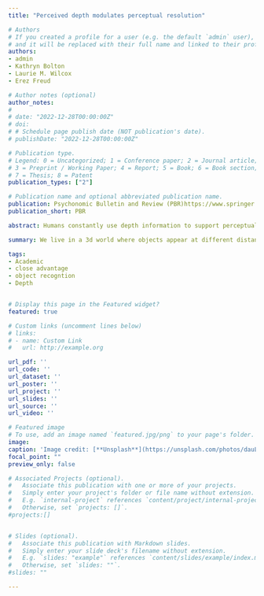 ```yaml
---
title: "Perceived depth modulates perceptual resolution"

# Authors
# If you created a profile for a user (e.g. the default `admin` user), write the username (folder name) here 
# and it will be replaced with their full name and linked to their profile.
authors:
- admin
- Kathryn Bolton
- Laurie M. Wilcox
- Erez Freud

# Author notes (optional)
author_notes:
# 
# date: "2022-12-28T00:00:00Z"
# doi: 
# # Schedule page publish date (NOT publication's date).
# publishDate: "2022-12-28T00:00:00Z"

# Publication type.
# Legend: 0 = Uncategorized; 1 = Conference paper; 2 = Journal article;
# 3 = Preprint / Working Paper; 4 = Report; 5 = Book; 6 = Book section;
# 7 = Thesis; 8 = Patent
publication_types: ["2"]

# Publication name and optional abbreviated publication name.
publication: Psychonomic Bulletin and Review (PBR)https://www.springer.com/journal/13423
publication_short: PBR

abstract: Humans constantly use depth information to support perceptual decisions about object size and location in space, as well as planning and executing actions. It was recently reported that perceived depth modulates perceptual performance even when depth information is not relevant to the task, with faster shape discrimination for objects perceived as being close to the observer. However, it is yet to be determined if the observed “close advantage” reflects differences in psychophysical sensitivity response bias. Moreover, it is unclear whether this advantage is generalizable to other viewing situations and tasks. To address these outstanding issues, we evaluated whether visual resolution is modulated by perceived depth defined by 2D pictorial cues. In a series of experiments, we used the method of constant stimuli to measure the precision of perceptual judgements for stimuli positioned at close, far, and flat perceived distances. In Experiment 1, we found that size discrimination was more precise when the object was perceived to be closer to the observers. Experiments 2a and 2b extended this finding to a visual property orthogonal to depth information, by showing superior orientation discrimination for “close” objects. Finally, Experiment 3 demonstrated that the close advantage also occurs when performing high-level perceptual tasks such as face perception. Taken together, our results provide novel evidence that the perceived depth of an object, as defined by pictorial cues, modulates the precision of visual processing for close objects.

summary: We live in a 3d world where objects appear at different distances relative to our body. In this experiment, we showed novel evidence that objects that appear close to us are processed more precisely and accurately than those that appear further away. This unique processing benefit for closer things is called the close advantage effect.

tags: 
- Academic
- close advantage
- object recogntion
- Depth


# Display this page in the Featured widget?
featured: true

# Custom links (uncomment lines below)
# links:
# - name: Custom Link
#   url: http://example.org

url_pdf: ''
url_code: ''
url_dataset: ''
url_poster: ''
url_project: ''
url_slides: ''
url_source: ''
url_video: ''

# Featured image
# To use, add an image named `featured.jpg/png` to your page's folder. 
image:
caption: 'Image credit: [**Unsplash**](https://unsplash.com/photos/dauLjWjiRiI)'
focal_point: ""
preview_only: false

# Associated Projects (optional).
#   Associate this publication with one or more of your projects.
#   Simply enter your project's folder or file name without extension.
#   E.g. `internal-project` references `content/project/internal-project/index.md`.
#   Otherwise, set `projects: []`.
#projects:[]


# Slides (optional).
#   Associate this publication with Markdown slides.
#   Simply enter your slide deck's filename without extension.
#   E.g. `slides: "example"` references `content/slides/example/index.md`.
#   Otherwise, set `slides: ""`.
#slides: ""

---
```

